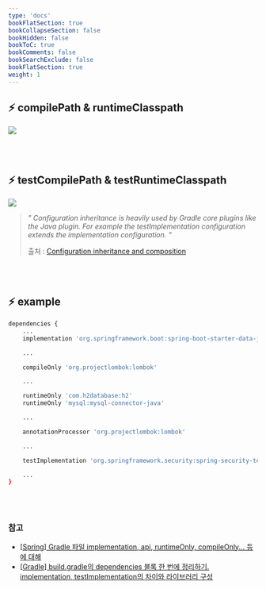 ```yaml
---
type: 'docs'
bookFlatSection: true
bookCollapseSection: false
bookHidden: false
bookToC: true
bookComments: false
bookSearchExclude: false
bookFlatSection: true
weight: 1
---
```


## :zap: compilePath & runtimeClasspath

<img src="../images/[GRADLE]%20Basic_50.png">

<br><br>

## :zap: testCompilePath & testRuntimeClasspath

<img src="../images/[GRADLE]%20Basic_52.png">

<br>

> *" Configuration inheritance is heavily used by Gradle core plugins like the Java plugin. For example the testImplementation configuration extends the implementation configuration. "*
> 
> 출처 : [Configuration inheritance and composition](https://docs.gradle.org/current/userguide/declaring_dependencies.html)


<br><br>

## :zap: example

```sh
dependencies {
    ...
    implementation 'org.springframework.boot:spring-boot-starter-data-jpa'

    ...

    compileOnly 'org.projectlombok:lombok'

    ...

    runtimeOnly 'com.h2database:h2'
    runtimeOnly 'mysql:mysql-connector-java'

    ...

    annotationProcessor 'org.projectlombok:lombok'

    ...

    testImplementation 'org.springframework.security:spring-security-test'

    ...
}
```

<br><br>

### 참고

- [[Spring] Gradle 파일 implementation, api, runtimeOnly, compileOnly... 등에 대해](https://bepoz-study-diary.tistory.com/372)
- [[Gradle] build.gradle의 dependencies 블록 한 번에 정리하기. implementation, testImplementation의 차이와 라이브러리 구성](https://kotlinworld.com/316)